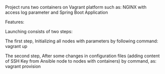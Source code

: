 Project runs two containers on Vagrant platform such as: NGINX with access log parameter and Spring Boot Application

Features:

Launching consists of two steps:

The first step, Initializing all nodes with parameters by following command: vagrant up

The second step, After some changes in configuration files (adding content of SSH Key from Ansible node to nodes with containers) by command, as: vagrant provision